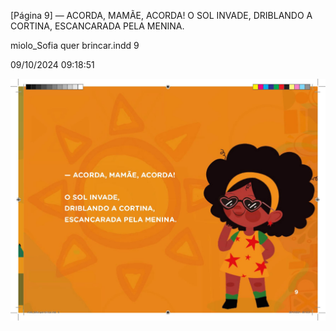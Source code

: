 [Página 9]
— ACORDA, MAMÃE, ACORDA!
O SOL INVADE,
DRIBLANDO A CORTINA,
ESCANCARADA PELA MENINA.


miolo_Sofia quer brincar.indd 9

09/10/2024 09:18:51

![9](./img/page_0009.jpg)

